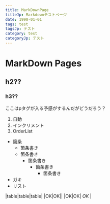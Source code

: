```yaml
---
title: MarkDownPage
titleJp: Markdownテストページ
date: 1990-01-01
tags: test
tagsJp: テスト
category: test
categoryJp: テスト
---
```


# MarkDown Pages

## h2??

### h3??
ここはpタグが入る予感がするんだがどうだろう？

1. 自動
1. インクリメント
1. OrderList

* 箇条
	* 箇条書き
	* 箇条書き
		* 箇条書き
			* 箇条書き
				* 箇条書き
* ガキ
* リスト


|table|table|table|
|OK|OK||
|OK|OK| *OK* |
